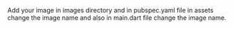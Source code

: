 Add your image in images directory and in pubspec.yaml file in assets change the image name and also in main.dart file change the image name. 
